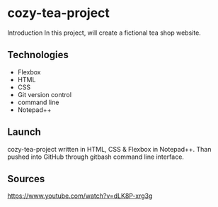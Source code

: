 # cozy-tea-project

Introduction
In this project, will create a fictional tea shop website.

## Technologies
* Flexbox
* HTML
* CSS
* Git version control
* command line
* Notepad++

## Launch
cozy-tea-project written in HTML, CSS & Flexbox in Notepad++. Than pushed into GitHub through gitbash command line interface.

## Sources
 https://www.youtube.com/watch?v=dLK8P-xrg3g 
